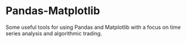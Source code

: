 # Pandas-Matplotlib
Some useful tools for using Pandas and Matplotlib with a focus on time series analysis and algorithmic trading.
